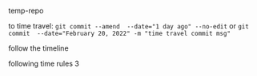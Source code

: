 temp-repo

to time travel: `git commit --amend  --date="1 day ago" --no-edit`
or `git commit  --date="February 20, 2022" -m "time travel commit msg"`

follow the timeline

following time rules 3